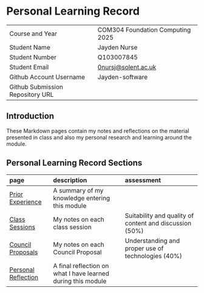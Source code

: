 # Personal Learning Record

|      |      |
|:---- |:---- |
| Course and Year | COM304 Foundation Computing 2025 | 
| Student Name | Jayden Nurse |
| Student Number | Q103007845 |
| Student Email | 0nursj@solent.ac.uk |
| Github Account Username |Jayden-software|
| Github Submission Repository URL | |

## Introduction

These Markdown pages contain my notes and reflections on the material presented in class and also my personal research and learning around the module.

## Personal Learning Record Sections

| page    | description | assessment |
|:--------|:------------|:-----------|
|[Prior Experience](../personal_learning_record/priorExperience.md) | A summary of my knowledge entering this module| |
|[Class Sessions](../personal_learning_record/sessions) | My notes on each class session | Suitability and quality of content and discussion (50%) |
|[Council Proposals](../personal_learning_record/proposals) | My notes on each Council Proposal | Understanding and proper use of technologies (40%) |
|[Personal Reflection](../personal_learning_record/personalReflection.md) |A final reflection on what I have learned during this module | |


